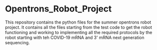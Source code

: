 # Opentrons_Robot_Project
This repository contains the python files for the summer opentrons robot project. It contains all the files starting from the test code to get the robot functioning and working to implementing all the required protocols by the robot starting with teh COVID-19 mRNA and 3' mRNA next generation sequencing.
